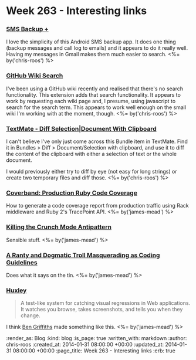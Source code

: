 Week 263 - Interesting links
============================

### [SMS Backup +](https://play.google.com/store/apps/details?id=com.zegoggles.smssync&hl=en)

I love the simplicity of this Android SMS backup app. It does one thing (backup messages and call log to emails) and it appears to do it really well. Having my messages in Gmail makes them much easier to search. <%= by('chris-roos') %>


### [GitHub Wiki Search](https://chrome.google.com/webstore/detail/github-wiki-search/gdifdhnjmjaidbajhapmbcbnoocoeooc?hl=en)

I've been using a GitHub wiki recently and realised that there's no search functionality. This extension adds that search functionality. It appears to work by requesting each wiki page and, I presume, using javascript to search for the search term. This appears to work well enough on the small wiki I'm working with at the moment, though. <%= by('chris-roos') %>


### [TextMate - Diff Selection|Document With Clipboard](https://github.com/textmate/diff.tmbundle/blob/master/Commands/Diff%20Buffer%20With%20Clipboard.plist)

I can't believe I've only just come across this Bundle item in TextMate. Find it in Bundles > Diff > Document/Selection with clipboard, and use it to diff the content of the clipboard with either a selection of text or the whole document.

I would previously either try to diff by eye (not easy for long strings) or create two temporary files and diff those. <%= by('chris-roos') %>


### [Coverband: Production Ruby Code Coverage](https://techblog.livingsocial.com/blog/2013/12/17/coverband-production-ruby-code-coverage/)

How to generate a code coverage report from production traffic using Rack middleware and Ruby 2's TracePoint API. <%= by('james-mead') %>


### [Killing the Crunch Mode Antipattern](http://chadfowler.com/blog/2014/01/22/the-crunch-mode-antipattern/)

Sensible stuff. <%= by('james-mead') %>


### [A Ranty and Dogmatic Troll Masquerading as Coding Guidelines](http://blog.rocketpoweredjetpants.com/2014/01/a-ranty-and-dogmatic-troll-masquerading.html)

Does what it says on the tin. <%= by('james-mead') %>


### [Huxley](https://github.com/facebook/huxley)

> A test-like system for catching visual regressions in Web applications. It watches you browse, takes screenshots, and tells you when they change.

I think [Ben Griffiths](https://twitter.com/beng) made something like this. <%= by('james-mead') %>


:render_as: Blog
:kind: blog
:is_page: true
:written_with: markdown
:author: chris-roos
:created_at: 2014-01-31 08:00:00 +00:00
:updated_at: 2014-01-31 08:00:00 +00:00
:page_title: Week 263 - Interesting links
:erb: true
